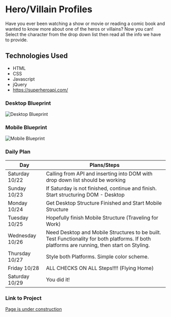 # Hero/Villain Profiles

Have you ever been watching a show or movie or reading a comic book and wanted to know more about one of the heros or villains? Now you can! Select the character from the drop down list then read all the info we have to provide.

## Technologies Used

- HTML
- CSS
- Javascript
- jQuery
- https://superheroapi.com/

### Desktop Blueprint

![Desktop Blueprint](https://i.imgur.com/kgB73SL.jpg)

### Mobile Blueprint

![Mobile Blueprint](https://i.imgur.com/VFjndz9.jpg)

### Daily Plan

| Day             | Plans/Steps                                                                                                                                  |
| --------------- | -------------------------------------------------------------------------------------------------------------------------------------------- |
| Saturday 10/22  | Calling from API and inserting into DOM with drop down list should be working                                                                |
| Sunday 10/23    | If Saturday is not finished, continue and finish. Start structuring DOM - Desktop                                                            |
| Monday 10/24    | Get Desktop Structure Finished and Start Mobile Structure                                                                                    |
| Tuesday 10/25   | Hopefully finish Mobile Structure (Traveling for Work)                                                                                       |
| Wednesday 10/26 | Need Desktop and Mobile Structures to be built. Test Functionality for both platforms. If both platforms are running, then start on Styling. |
| Thursday 10/27  | Style both Platforms. Simple color scheme.                                                                                                   |
| Friday 10/28    | ALL CHECKS ON ALL Steps!!!! (Flying Home)                                                                                                    |
| Saturday 10/29  | You did it!                                                                                                                                  |

### Link to Project

[Page is under construction](https://campnesher.org/wp-content/uploads/sites/7/2020/09/Under-Construction-Sign.png)
